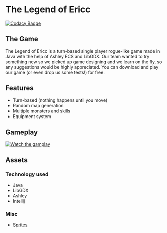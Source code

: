 # The Legend of Ericc

[![Codacy Badge](https://api.codacy.com/project/badge/Grade/aec03650a4df457db7e2bb385dc3c6f8)](https://app.codacy.com/app/vanbinhstudios/thelegendofericc?utm_source=github.com&utm_medium=referral&utm_content=vanbinhstudios/thelegendofericc&utm_campaign=Badge_Grade_Settings)


## The Game

The Legend of Ericc is a turn-based single player rogue-like game made in Java with the help of Ashley ECS and LibGDX. Our team wanted to try something new so we picked up game designing and we learn on the fly, so any suggestions would be highly appreciated. You can download and play our game (or even drop us some tests!) for free.

## Features
-  Turn-based (nothing happens until you move)
-  Random map generation
-  Multiple monsters and skills
-  Equipment system

## Gameplay
[![Watch the gamplay](https://img.youtube.com/vi/kV4Njg37hAQ/maxresdefault.jpg)](https://youtu.be/kV4Njg37hAQ)

## Assets
### Technology used
-  Java
-  LibGDX
-  Ashley
-  Intellij
### Misc
-  <a href="https://pixel-poem.itch.io/dungeon-assetpuck">Sprites</a>
